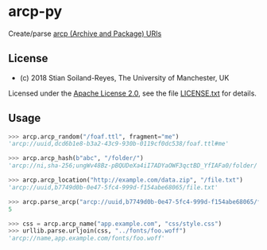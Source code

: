 # arcp-py

Create/parse [arcp (Archive and Package) URIs](https://tools.ietf.org/html/draft-soilandreyes-arcp-02)


## License

* (c) 2018 Stian Soiland-Reyes, The University of Manchester, UK

Licensed under the
[Apache License 2.0](https://www.apache.org/licenses/LICENSE-2.0), see the file
[LICENSE.txt](LICENSE.txt) for details.


## Usage


```python
>>> arcp.arcp_random("/foaf.ttl", fragment="me")
'arcp://uuid,dcd6b1e8-b3a2-43c9-930b-0119cf0dc538/foaf.ttl#me'

>>> arcp.arcp_hash(b"abc", "/folder/")
'arcp://ni,sha-256;ungWv48Bz-pBQUDeXa4iI7ADYaOWF3qctBD_YfIAFa0/folder/'

>>> arcp.arcp_location("http://example.com/data.zip", "/file.txt")
'arcp://uuid,b7749d0b-0e47-5fc4-999d-f154abe68065/file.txt'

>>> arcp.parse_arcp("arcp://uuid,b7749d0b-0e47-5fc4-999d-f154abe68065/file.txt").uuid.version
5

>>> css = arcp.arcp_name("app.example.com", "css/style.css")
>>> urllib.parse.urljoin(css, "../fonts/foo.woff")
'arcp://name,app.example.com/fonts/foo.woff'
```

